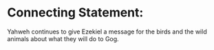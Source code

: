 # Connecting Statement:

Yahweh continues to give Ezekiel a message for the birds and the wild animals about what they will do to Gog.